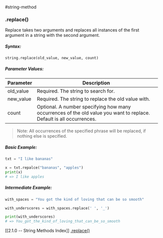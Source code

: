 #string-method 
### .replace()
Replace takes two arguments and replaces all instances of the first argument in a string with the second argument.

##### Syntax:
`string.replace(old_value, new_value, count)`

##### Parameter Values:
| Parameter | Description                                                                                                               |
| --------- | ------------------------------------------------------------------------------------------------------------------------- |
| old_value | Required. The string to search for.                                                                                       |
| new_value | Required. The string to replace the old value with.                                                                       |
| count     | Optional. A number specifying how many occurrences of the old value you want to replace. <br> Default is all occurrences. | 

> Note: All occurrences of the specified phrase will be replaced, if nothing else is specified.

##### Basic Example:
```python
txt = "I like bananas"

x = txt.repalce("bananas", "apples")
print(x)
# => I like apples

```

##### Intermediate Example:
```python
with_spaces = "You got the kind of loving that can be so smooth"

with_underscores = with_spaces.replace(' ', '_')

print(with_underscores)
# => You_got_the_kind_of_loving_that_can_be_so_smooth
```


[[2.1.0 -- String Methods Index]]
[.replace()](https://www.w3schools.com/python/ref_string_replace.asp)